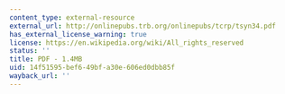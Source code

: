 ```yaml
---
content_type: external-resource
external_url: http://onlinepubs.trb.org/onlinepubs/tcrp/tsyn34.pdf
has_external_license_warning: true
license: https://en.wikipedia.org/wiki/All_rights_reserved
status: ''
title: PDF - 1.4MB
uid: 14f51595-bef6-49bf-a30e-606ed0dbb85f
wayback_url: ''
---
```

